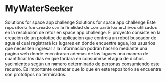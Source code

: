 # MyWaterSeeker
Solutions for space app challenge
Solutions for space app challenge Este repositorio fue creado con la finalidad de compartir los archivos
utilizados en la resolución de retos en space app challenge. El proyecto consiste en la creación de un prototipo 
de aplicacion que controla un robot buscador de agua el cual registrará los lugares en donde encuentre agua, los usuarios
que necesiten ingresar a la informacion podrán hacerlo mediante una pagina web donde encontraran ademas de los lugares una
manera de cuantificar los dias en que tardara en consumirse el agua de dichos yacimientos según un número determinado 
de personas consumiendo este recurso. 
Es importante destacar que lo que en este repositorio se encuentre son prototipos no terminados.
